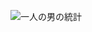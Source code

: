 ![一人の男の統計](https://github-readme-stats.vercel.app/api?username=prncAzula&theme=midnight-purple&show_icons=true)
